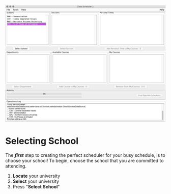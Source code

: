 ![Selecting School](assets/2.png)
# Selecting School
The _**first**_ step to creating the perfect scheduler for your busy schedule, is to choose your school! To begin, choose the school that you are committed to attending. 
1. **Locate** your university
2. **Select** your university
3. Press "**Select School**"
